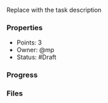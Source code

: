 Replace with the task description
### Properties
- Points: 3
- Owner: @mp
- Status: #Draft
### Progress
### Files
